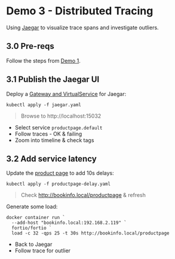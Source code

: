 # Demo 3 - Distributed Tracing

Using [Jaegar](https://www.jaegertracing.io) to visualize trace spans and investigate outliers.

## 3.0 Pre-reqs

Follow the steps from [Demo 1](../demo1/README.md).

## 3.1 Publish the Jaegar UI

Deploy a [Gateway and VirtualService](jaegar.yaml) for Jaegar:

```
kubectl apply -f jaegar.yaml
```

> Browse to http://localhost:15032 

- Select service `productpage.default`
- Follow traces - OK & failing
- Zoom into timeline & check tags

## 3.2 Add service latency

Update the [product page](productpage-delay.yaml) to add 10s delays:

```
kubectl apply -f productpage-delay.yaml
```

> Check http://bookinfo.local/productpage & refresh

Generate some load:

```
docker container run `
  --add-host "bookinfo.local:192.168.2.119" `
  fortio/fortio `
  load -c 32 -qps 25 -t 30s http://bookinfo.local/productpage
```

- Back to Jaegar
- Follow trace for outlier